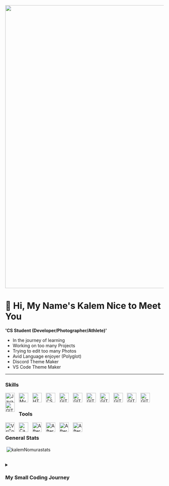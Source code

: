 <img width="900px" src="https://i.pinimg.com/originals/c1/fc/9d/c1fc9d7f6ae08d56f2b84e81799790a5.gif"/>

# 👋 Hi, My Name's Kalem Nice to Meet You 

**'CS Student (Developer/Photographer/Athlete)'**

- In the journey of learning
- Working on too many Projects 
- Trying to edit too many Photos
- Avid Language enjoyer (Polyglot)
- Discord Theme Maker
- VS Code Theme Maker

---

###  Skills

<img align="left" alt="Java" width="30px" style="padding-right:10px;" src="https://cdn.jsdelivr.net/gh/devicons/devicon/icons/java/java-original.svg"/>
<p></p>
<img align="left" alt="MySQL" width="30px" style="padding-right:10px" src="https://cdn.jsdelivr.net/gh/devicons/devicon/icons/mysql/mysql-original.svg"/>
<img align="left" alt="HTML" width="30px" style="padding-right:10px" src="https://cdn.jsdelivr.net/gh/devicons/devicon/icons/html5/html5-original.svg" />
<img align="left" alt="CSS" width="30px" style="padding-right:10px" src="https://cdn.jsdelivr.net/gh/devicons/devicon/icons/css3/css3-original.svg" />
<img align="left" alt="GIT" width="30px" style="padding-right:10px" src="https://cdn.jsdelivr.net/gh/devicons/devicon/icons/git/git-original.svg" />
<img align="left" alt="GIT" width="30px" style="padding-right:10px" src="https://cdn.jsdelivr.net/gh/devicons/devicon@latest/icons/php/php-original.svg" />
<img align="left" alt="GIT" width="30px" style="padding-right:10px" src="https://cdn.jsdelivr.net/gh/devicons/devicon@latest/icons/javascript/javascript-original.svg" />
<img align="left" alt="GIT" width="30px" style="padding-right:10px" src="https://cdn.jsdelivr.net/gh/devicons/devicon@latest/icons/react/react-original.svg" />
<img  align="left" alt="GIT" width="30px" style="padding-right:10px" src="https://cdn.jsdelivr.net/gh/devicons/devicon@latest/icons/csharp/csharp-original.svg" />
<img align="left" alt="GIT" width="30px" style="padding-right:10px" 
src="https://cdn.jsdelivr.net/gh/devicons/devicon@latest/icons/vite/vite-original.svg" />
<img align="left" alt="GIT" width="30px" style="padding-right:10px" 
src="https://cdn.jsdelivr.net/gh/devicons/devicon@latest/icons/typescript/typescript-original.svg" />
<img align="left" alt="GIT" width="30px" style="padding-right:10px"  
src="https://cdn.jsdelivr.net/gh/devicons/devicon@latest/icons/python/python-original.svg" />
          


          
          
          


<br>
<br>


###  Tools

<img align="left" alt="VsCode" width="30px" style="padding-right:10px" src="https://cdn.jsdelivr.net/gh/devicons/devicon/icons/vscode/vscode-original.svg" />
<img align="left" alt="Canva" width="30px" style="padding-right:10px" src="https://cdn.jsdelivr.net/gh/devicons/devicon/icons/canva/canva-original.svg" />
<img align="left" alt="AfterEfects" width="30px" style="padding-right:10px" src="https://cdn.jsdelivr.net/gh/devicons/devicon/icons/aftereffects/aftereffects-original.svg" />
<img align="left" alt="AfterEfects" width="30px" style="padding-right:10px" src="https://cdn.jsdelivr.net/gh/devicons/devicon@latest/icons/eclipse/eclipse-original.svg" />
<img align="left" alt="AfterEfects" width="30px" style="padding-right:10px"  src="https://cdn.jsdelivr.net/gh/devicons/devicon@latest/icons/phpstorm/phpstorm-original.svg" />
<img align="left" alt="AfterEfects" width="30px" style="padding-right:10px"  src="https://cdn.jsdelivr.net/gh/devicons/devicon@latest/icons/intellij/intellij-original.svg" />
          
                    



<!-- 
   <img align="left" alt="" width="30px" style="padding-right:10px" src=""/>


<!--
Contact me in


-->

<!--
Code Stats
-->

<br>

### General Stats

<p>&nbsp;<img align="center" src="https://github-readme-stats.vercel.app/api?username=kalemNomura&show_icons=true&theme=tokyonight&text_color=a81cba&locale=en" alt="kalemNomurastats" /></p>

<br>

<details>
 <summary><h3>My Small Coding Journey</h3></summary>
Growing up, I was immersed in video games, starting with the DS, Wii, and eventually exploring other consoles. Witnessing how a few lines of code could evolve into games I loved sparked my curiosity to create something myself. I began with CodeCombat’s kids program, then moved on to developing mods for games like Baldur’s Gate 3 and Minecraft. Now, I’m expanding my skills by studying multiple programming languages and mastering various tools, including VS Code, Eclipse, and IntelliJ.
